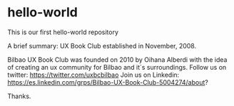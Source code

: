 # hello-world
This is our first hello-world repository

A brief summary:
UX Book Club established in November, 2008. 

Bilbao UX Book Club was founded on 2010 by Oihana Alberdi with the idea of creating an ux community for Bilbao and it´s surroundings.
Follow us on twitter: https://twitter.com/uxbcbilbao
Join us on Linkedin: https://es.linkedin.com/grps/Bilbao-UX-Book-Club-5004274/about?

Thanks.
